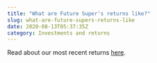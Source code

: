 ```yaml
---
title: "What are Future Super's returns like?"
slug: what-are-future-supers-returns-like
date: 2020-08-13T05:37:35Z
category: Investments and returns
---
```


Read about our most recent returns [here](https://www.futuresuper.com.au/performance-and-returns).
